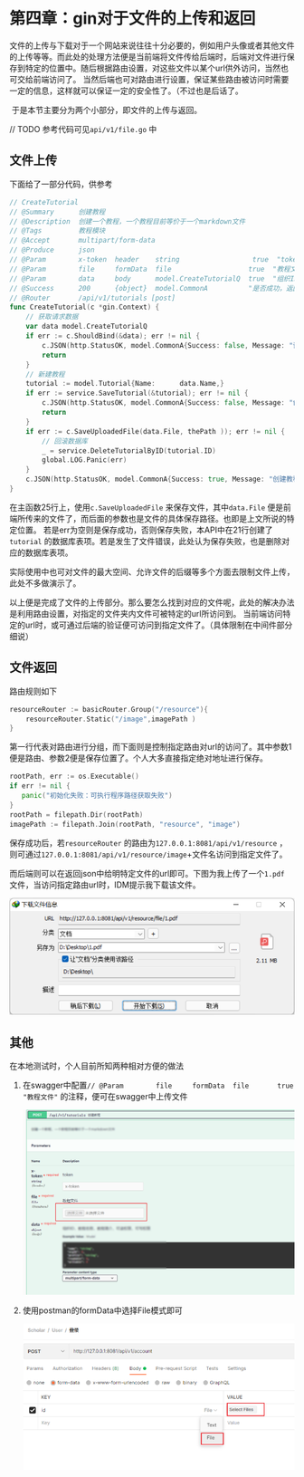# 第四章：gin对于文件的上传和返回

​	文件的上传与下载对于一个网站来说往往十分必要的，例如用户头像或者其他文件的上传等等。而此处的处理方法便是当前端将文件传给后端时，后端对文件进行保存到特定的位置中。随后根据路由设置，对这些文件以某个url供外访问，当然也可交给前端访问了。 当然后端也可对路由进行设置，保证某些路由被访问时需要一定的信息，这样就可以保证一定的安全性了。（不过也是后话了。

​	于是本节主要分为两个小部分，即文件的上传与返回。

// TODO	参考代码可见`api/v1/file.go` 中



## 文件上传

下面给了一部分代码，供参考

```go
// CreateTutorial
// @Summary      创建教程
// @Description  创建一个教程，一个教程目前等价于一个markdown文件
// @Tags         教程模块
// @Accept       multipart/form-data
// @Produce      json
// @Param        x-token  header    string                  true  "token"
// @Param        file     formData  file                   true  "教程文件"
// @Param        data     body      model.CreateTutorialQ  true  "组织ID，教程名称，教程简介，可读权限，可写权限"
// @Success      200      {object}  model.CommonA          "是否成功，返回信息"
// @Router       /api/v1/tutorials [post]
func CreateTutorial(c *gin.Context) {
	// 获取请求数据
	var data model.CreateTutorialQ
	if err := c.ShouldBind(&data); err != nil {
		c.JSON(http.StatusOK, model.CommonA{Success: false, Message: "请求参数非法"})
		return
	}
	// 新建教程
	tutorial := model.Tutorial{Name:      data.Name,}
	if err := service.SaveTutorial(&tutorial); err != nil {
		c.JSON(http.StatusOK, model.CommonA{Success: false, Message: "创建教程失败"})
		return
	}
    if err := c.SaveUploadedFile(data.File, thePath )); err != nil {
		// 回滚数据库
		_ = service.DeleteTutorialByID(tutorial.ID)
		global.LOG.Panic(err)
	}
	c.JSON(http.StatusOK, model.CommonA{Success: true, Message: "创建教程成功"})
}
```



在主函数25行上，使用`c.SaveUploadedFile` 来保存文件，其中`data.File` 便是前端所传来的文件了，而后面的参数也是文件的具体保存路径。也即是上文所说的特定位置。 若是err为空则是保存成功，否则保存失败，本API中在21行创建了`tutorial` 的数据库表项。若是发生了文件错误，此处认为保存失败，也是删除对应的数据库表项。



实际使用中也可对文件的最大空间、允许文件的后缀等多个方面去限制文件上传，此处不多做演示了。

以上便是完成了文件的上传部分。那么要怎么找到对应的文件呢，此处的解决办法是利用路由设置，对指定的文件夹内文件可被特定的url所访问到。 当前端访问特定的url时，或可通过后端的验证便可访问到指定文件了。（具体限制在中间件部分细说）



## 文件返回

路由规则如下

```go
resourceRouter := basicRouter.Group("/resource"){
    resourceRouter.Static("/image",imagePath )
}
```

第一行代表对路由进行分组，而下面则是控制指定路由对url的访问了。其中参数1便是路由、参数2便是保存位置了。个人大多直接指定绝对地址进行保存。

```go
rootPath, err := os.Executable()
if err != nil {
   panic("初始化失败：可执行程序路径获取失败")
}
rootPath = filepath.Dir(rootPath)
imagePath := filepath.Join(rootPath, "resource", "image")
```

保存成功后，若`resourceRouter` 的路由为`127.0.0.1:8081/api/v1/resource` ，则可通过`127.0.0.1:8081/api/v1/resource/image`+文件名访问到指定文件了。

而后端则可以在返回json中给明特定文件的url即可。下图为我上传了一个`1.pdf` 文件，当访问指定路由url时，IDM提示我下载该文件。

![image-20220429085448054](img/p4-upload-file/image-20220429085448054.png)

## 其他

在本地测试时，个人目前所知两种相对方便的做法

1. 在swagger中配置`// @Param        file     formData  file       true  "教程文件"` 的注释，便可在swagger中上传文件

   ![image-20220425211806985](img/p4-upload-file/image-20220425211806985.png)

2. 使用postman的formData中选择File模式即可

   ![image-20220425211641539](img/p4-upload-file/image-20220425211641539.png)






<script src="https://utteranc.es/client.js"
        repo="Super-BUAA-2021/GinBook"
        issue-term="pathname"
        theme="github-light"
        crossorigin="anonymous"
        async>
</script>
